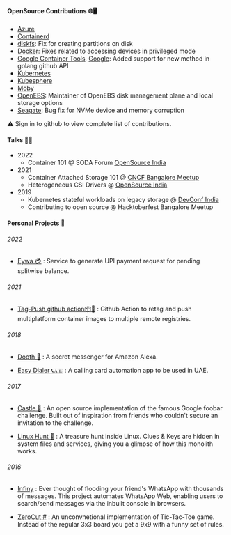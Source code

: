 #### OpenSource Contributions 🌐🖥️
- [Azure](https://github.com/pulls?q=is%3Apr+user%3Aazure+author%3Aakhilerm) 
- [Containerd](https://github.com/pulls?q=is%3Apr+user%3Acontainerd+author%3Aakhilerm) 
- [diskfs](https://github.com/pulls?q=is%3Apr+user%3Adiskfs+author%3Aakhilerm): Fix for creating partitions on disk 
- [Docker](https://github.com/pulls?q=is%3Apr+user%3Adocker+author%3Aakhilerm): Fixes related to accessing devices in privileged mode
- [Google Container Tools](https://github.com/pulls?q=is%3Apr+user%3Agooglecontainertools+author%3Aakhilerm), [Google](https://github.com/pulls?q=is%3Apr+user%3Agoogle+author%3Aakhilerm): Added support for new method in golang github API
- [Kubernetes](https://github.com/pulls?q=is%3Apr+user%3Akubernetes+author%3Aakhilerm)
- [Kubesphere](https://github.com/pulls?q=is%3Apr+user%3Akubesphere+author%3Aakhilerm)
- [Moby](https://github.com/pulls?q=is%3Apr+user%3Amoby+author%3Aakhilerm)
- [OpenEBS](https://github.com/pulls?q=is%3Apr+user%3Aopenebs+author%3Aakhilerm): Maintainer of OpenEBS disk management plane and local storage options
- [Seagate](https://github.com/pulls?q=is%3Apr+user%3Aseagate+author%3Aakhilerm): Bug fix for NVMe device and memory corruption

⚠️ Sign in to github to view complete list of contributions.


#### Talks 👨🎤
- 2022
    - Container 101 @ SODA Forum [OpenSource India](https://www.opensourceindia.in/agenda-2022/)
- 2021
    - Container Attached Storage 101 @ [CNCF Bangalore Meetup](https://www.meetup.com/Bangalore-CNCF-Meetup/events/278675768/)
    - Heterogeneous CSI Drivers @ [OpenSource India](https://www.opensourceindia.in/conference-agenda-2021/)
- 2019 
    - Kubernetes stateful workloads on legacy storage @ [DevConf India](https://devconfin19.sched.com/event/RVQZ/kubernetes-stateful-workloads-with-legacy)
    - Contributing to open source @ Hacktoberfest Bangalore Meetup



#### Personal Projects 👨 

###### 2022
- [Eywa 💳](https://github.com/akhilerm/eywa) : Service to generate UPI payment request for pending splitwise balance.


###### 2021
- [Tag-Push github action📦🐬](https://github.com/akhilerm/tag-push-action) : Github Action to retag and push multiplatform container images to multiple remote registries.


###### 2018
- [Dooth 📱](https://github.com/akhilerm/dooth) : A secret messenger for Amazon Alexa.

- [Easy Dialer 📞🇦🇪](https://github.com/akhilerm/easyDialer) : A calling card automation app to be used in UAE.


###### 2017
- [Castle 🏰](https://github.com/akhilerm/Castle) : An open source implementation of the famous Google foobar challenge. Built out of inspiration from friends who couldn't secure an invitation to the challenge.

- [Linux Hunt 🐧](https://github.com/tkm-ce/Linux-Hunt) : A treasure hunt inside Linux. Clues & Keys are hidden in system files and services, giving you a glimpse of how this monolith works.


###### 2016
- [Infiny](https://github.com/akhilerm/Infiny) : Ever thought of flooding your friend's WhatsApp with thousands of messages. This project automates WhatsApp Web, enabling users to search/send messages via the inbuilt console in browsers. 

- [ZeroCut #](https://github.com/akhilerm/ZeroCut) : An unconvnetional implementation of Tic-Tac-Toe game. Instead of the regular 3x3 board you get a 9x9 with a funny set of rules.
